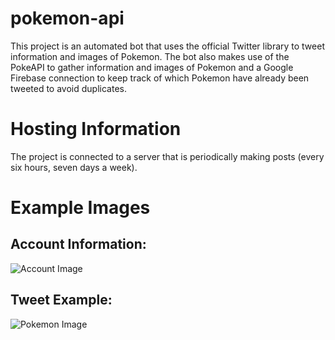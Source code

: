 # pokemon-api

This project is an automated bot that uses the official Twitter library to tweet information and images of Pokemon. 
The bot also makes use of the PokeAPI to gather information and images of Pokemon and a Google Firebase connection to keep track of which Pokemon 
have already been tweeted to avoid duplicates.

# Hosting Information

The project is connected to a server that is periodically making posts (every six hours, seven days a week).

# Example Images

## Account Information:
![Account Image](https://i.imgur.com/PxLvcqn.png)
## Tweet Example:
![Pokemon Image](https://i.imgur.com/NcweBBi.png)
